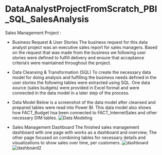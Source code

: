 # DataAnalystProjectFromScratch_PBI_SQL_SalesAnalysis
Sales Management Project : 

- Business Request & User Stories
The business request for this data analyst project was an executive sales report for sales managers. Based on the request that was made from the business we following user stories were defined to fulfill delivery and ensure that acceptance criteria’s were maintained throughout the project.

- Data Cleansing & Transformation (SQL)
To create the necessary data model for doing analysis and fulfilling the business needs defined in the user stories the following tables were extracted using SQL.
One data source (sales budgets) were provided in Excel format and were connected in the data model in a later step of the process.

- Data Model
Below is a screenshot of the data model after cleansed and prepared tables were read into Power BI.
This data model also shows how FACT_Budget hsa been connected to FACT_InternetSales and other necessary DIM tables.
![Data Modeling](https://user-images.githubusercontent.com/55878755/218213632-2b34b9d8-eb6b-41be-995f-dd608f24bd89.png)

- Sales Management Dashboard
The finished sales management dashboard with one page with works as a dashboard and overview, The other page focused on combining tables for necessary details and visualizations to show sales over time, per customers.
![dashboard](https://user-images.githubusercontent.com/55878755/218213873-3105c891-a015-4705-9612-a126b51b395d.png)
![dashboard2](https://user-images.githubusercontent.com/55878755/218214105-03eb679b-2251-408d-a441-acc0233c28bd.png)

